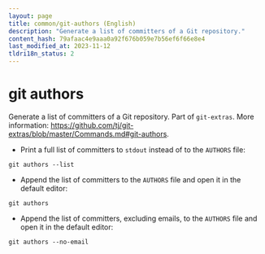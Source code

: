 ```yaml
---
layout: page
title: common/git-authors (English)
description: "Generate a list of committers of a Git repository."
content_hash: 79afaac4e9aaa0a92f676b059e7b56ef6f66e8e4
last_modified_at: 2023-11-12
tldri18n_status: 2
---
```

# git authors

Generate a list of committers of a Git repository.
Part of `git-extras`.
More information: <https://github.com/tj/git-extras/blob/master/Commands.md#git-authors>.

- Print a full list of committers to `stdout` instead of to the `AUTHORS` file:

`git authors --list`

- Append the list of committers to the `AUTHORS` file and open it in the default editor:

`git authors`

- Append the list of committers, excluding emails, to the `AUTHORS` file and open it in the default editor:

`git authors --no-email`
